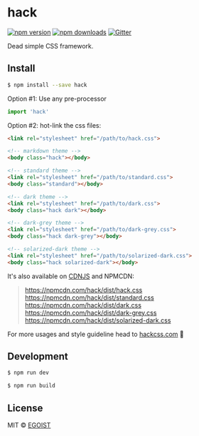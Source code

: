 # hack

[![npm version](https://img.shields.io/npm/v/hack.svg?style=flat-square)](https://npmjs.com/package/hack) [![npm downloads](https://img.shields.io/npm/dm/hack.svg?style=flat-square)](https://npmjs.com/package/hack) [![Gitter](https://img.shields.io/gitter/room/egoist/hack.svg?style=flat-square)](https://gitter.im/egoist/hack)

Dead simple CSS framework. 

## Install

```bash
$ npm install --save hack
```

Option #1: Use any pre-processor

```js
import 'hack'
```

Option #2: hot-link the css files:

```html
<link rel="stylesheet" href="/path/to/hack.css">

<!-- markdown theme -->
<body class="hack"></body>

<!-- standard theme -->
<link rel="stylesheet" href="/path/to/standard.css">
<body class="standard"></body>

<!-- dark theme -->
<link rel="stylesheet" href="/path/to/dark.css">
<body class="hack dark"></body>

<!-- dark-grey theme -->
<link rel="stylesheet" href="/path/to/dark-grey.css">
<body class="hack dark-grey"></body>

<!-- solarized-dark theme -->
<link rel="stylesheet" href="/path/to/solarized-dark.css">
<body class="hack solarized-dark"></body>
```

It's also available on [CDNJS](https://cdnjs.com/libraries/hack) and NPMCDN:

> https://npmcdn.com/hack/dist/hack.css<br>
> https://npmcdn.com/hack/dist/standard.css<br>
> https://npmcdn.com/hack/dist/dark.css<br>
> https://npmcdn.com/hack/dist/dark-grey.css<br>
> https://npmcdn.com/hack/dist/solarized-dark.css<br>

For more usages and style guideline head to [hackcss.com](http://hackcss.com/) 🎉

## Development

```bash
$ npm run dev

$ npm run build
```

## License

MIT &copy; [EGOIST](https://github.com/egoist)
